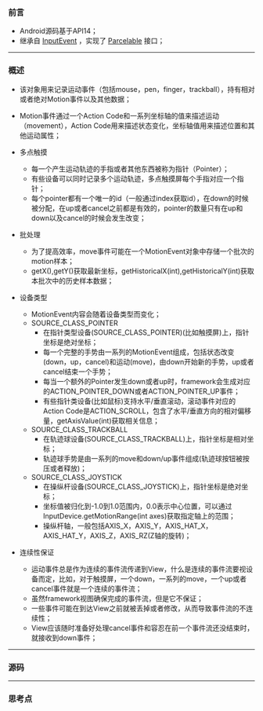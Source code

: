 ### 前言
- Android源码基于API14；
- 继承自 [InputEvent](SDK-InputEvent.md) ，实现了 [Parcelable](SDK_Parcelable.md) 接口；

***

### 概述
- 该对象用来记录运动事件（包括mouse，pen，finger，trackball），持有相对或者绝对Motion事件以及其他数据；


- Motion事件通过一个Action Code和一系列坐标轴的值来描述运动（movement），Action Code用来描述状态变化，坐标轴值用来描述位置和其他运动属性；


- 多点触摸       
    - 每一个产生运动轨迹的手指或者其他东西被称为指针（Pointer）；
    - 有些设备可以同时记录多个运动轨迹，多点触摸屏每个手指对应一个指针；
    - 每个pointer都有一个唯一的id（一般通过index获取id），在down的时候被分配，在up或者cancel之前都是有效的，pointer的数量只有在up和down以及cancel的时候会发生改变；


- 批处理
    - 为了提高效率，move事件可能在一个MotionEvent对象中存储一个批次的motion样本；
    - getX(),getY()获取最新坐标，getHistoricalX(int),getHistoricalY(int)获取本批次中的历史样本数据；


- 设备类型
    - MotionEvent内容会随着设备类型而变化；
    - SOURCE_CLASS_POINTER
        - 在指针类型设备(SOURCE_CLASS_POINTER)(比如触摸屏)上，指针坐标是绝对坐标；
        - 每一个完整的手势由一系列的MotionEvent组成，包括状态改变(down，up，cancel)和运动(move)，由down开始新的手势，up或者cancel结束一个手势；
        - 每当一个额外的Pointer发生down或者up时，framework会生成对应的ACTION_POINTER_DOWN或者ACTION_POINTER_UP事件；
        - 有些指针类设备(比如鼠标)支持水平/垂直滚动，滚动事件对应的Action Code是ACTION_SCROLL，包含了水平/垂直方向的相对偏移量，getAxisValue(int)获取相关信息；
    - SOURCE_CLASS_TRACKBALL
        - 在轨迹球设备(SOURCE_CLASS_TRACKBALL)上，指针坐标是相对坐标；
        - 轨迹球手势是由一系列的move和down/up事件组成(轨迹球按钮被按压或者释放)；
    - SOURCE_CLASS_JOYSTICK
        - 在操纵杆设备(SOURCE_CLASS_JOYSTICK)上，指针坐标是绝对坐标；
        - 坐标值被归化到-1.0到1.0范围内，0.0表示中心位置，可以通过InputDevice.getMotionRange(int axes)获取指定轴上的范围；
        - 操纵杆轴，一般包括AXIS_X，AXIS_Y，AXIS_HAT_X，AXIS_HAT_Y，AXIS_Z，AXIS_RZ(Z轴的旋转)；


- 连续性保证
    - 运动事件总是作为连续的事件流传递到View，什么是连续的事件流要视设备而定，比如，对于触摸屏，一个down，一系列的move，一个up或者cancel事件就是一个连续的事件流；
    - 虽然framework视图确保完成的事件流，但是它不保证；
    - 一些事件可能在到达View之前就被丢掉或者修改，从而导致事件流的不连续性；
    - View应该随时准备好处理cancel事件和容忍在前一个事件流还没结束时，就接收到down事件；

***

### 源码

***

### 思考点
